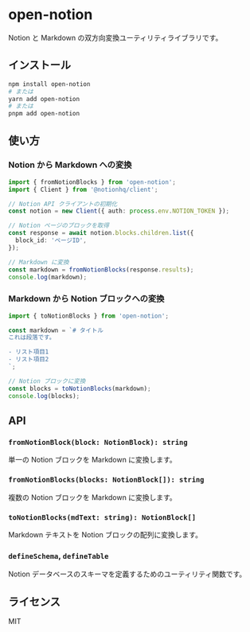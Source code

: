 # open-notion

Notion と Markdown の双方向変換ユーティリティライブラリです。

## インストール

```bash
npm install open-notion
# または
yarn add open-notion
# または
pnpm add open-notion
```

## 使い方

### Notion から Markdown への変換

```typescript
import { fromNotionBlocks } from 'open-notion';
import { Client } from '@notionhq/client';

// Notion API クライアントの初期化
const notion = new Client({ auth: process.env.NOTION_TOKEN });

// Notion ページのブロックを取得
const response = await notion.blocks.children.list({
  block_id: 'ページID',
});

// Markdown に変換
const markdown = fromNotionBlocks(response.results);
console.log(markdown);
```

### Markdown から Notion ブロックへの変換

```typescript
import { toNotionBlocks } from 'open-notion';

const markdown = `# タイトル
これは段落です。

- リスト項目1
- リスト項目2
`;

// Notion ブロックに変換
const blocks = toNotionBlocks(markdown);
console.log(blocks);
```

## API

### `fromNotionBlock(block: NotionBlock): string`

単一の Notion ブロックを Markdown に変換します。

### `fromNotionBlocks(blocks: NotionBlock[]): string`

複数の Notion ブロックを Markdown に変換します。

### `toNotionBlocks(mdText: string): NotionBlock[]`

Markdown テキストを Notion ブロックの配列に変換します。

### `defineSchema`, `defineTable`

Notion データベースのスキーマを定義するためのユーティリティ関数です。

## ライセンス

MIT
